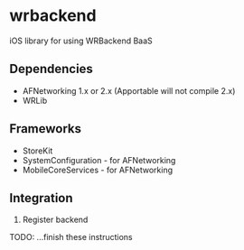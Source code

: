wrbackend
=========

iOS library for using WRBackend BaaS


Dependencies
-----------------
* AFNetworking 1.x or 2.x (Apportable will not compile 2.x)
* WRLib

Frameworks
-------------------
* StoreKit
* SystemConfiguration - for AFNetworking
* MobileCoreServices - for AFNetworking

Integration
-------------------
1. Register backend

TODO: ...finish these instructions